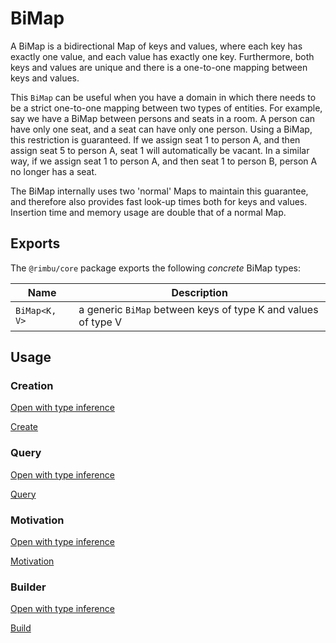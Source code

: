 # BiMap

A BiMap is a bidirectional Map of keys and values, where each key has exactly one value, and each value has exactly one key. Furthermore, both keys and values are unique and there is a one-to-one mapping between keys and values.

This `BiMap` can be useful when you have a domain in which there needs to be a strict one-to-one mapping between two types of entities. For example, say we have a BiMap between persons and seats in a room. A person can have only one seat, and a seat can have only one person. Using a BiMap, this restriction is guaranteed. If we assign seat 1 to person A, and then assign seat 5 to person A, seat 1 will automatically be vacant. In a similar way, if we assign seat 1 to person A, and then seat 1 to person B, person A no longer has a seat.

The BiMap internally uses two 'normal' Maps to maintain this guarantee, and therefore also provides fast look-up times both for keys and values. Insertion time and memory usage are double that of a normal Map.

## Exports

The `@rimbu/core` package exports the following _concrete_ BiMap types:

| Name          | Description                                                   |
| ------------- | ------------------------------------------------------------- |
| `BiMap<K, V>` | a generic `BiMap` between keys of type K and values of type V |

## Usage

### Creation

[Open with type inference](https://codesandbox.io/s/rimbu-sandbox-d4tbk?previewwindow=console&view=split&editorsize=65&moduleview=1&module=/src/bimap/create.ts ':target=_blank :class=btn')

[Create](https://codesandbox.io/embed/rimbu-sandbox-d4tbk?previewwindow=console&view=split&editorsize=65&codemirror=1&moduleview=1&module=/src/bimap/create.ts ':include :type=iframe width=100% height=450px')

### Query

[Open with type inference](https://codesandbox.io/s/rimbu-sandbox-d4tbk?previewwindow=console&view=split&editorsize=65&moduleview=1&module=/src/bimap/query.ts ':target=_blank :class=btn')

[Query](https://codesandbox.io/embed/rimbu-sandbox-d4tbk?previewwindow=console&view=split&editorsize=65&codemirror=1&moduleview=1&module=/src/bimap/query.ts ':include :type=iframe width=100% height=450px')

### Motivation

[Open with type inference](https://codesandbox.io/s/rimbu-sandbox-d4tbk?previewwindow=console&view=split&editorsize=65&moduleview=1&module=/src/bimap/motivation.ts ':target=_blank :class=btn')

[Motivation](https://codesandbox.io/embed/rimbu-sandbox-d4tbk?previewwindow=console&view=split&editorsize=65&codemirror=1&moduleview=1&module=/src/bimap/motivation.ts ':include :type=iframe width=100% height=450px')

### Builder

[Open with type inference](https://codesandbox.io/s/rimbu-sandbox-d4tbk?previewwindow=console&view=split&editorsize=65&moduleview=1&module=/src/bimap/build.ts ':target=_blank :class=btn')

[Build](https://codesandbox.io/embed/rimbu-sandbox-d4tbk?previewwindow=console&view=split&editorsize=65&codemirror=1&moduleview=1&module=/src/bimap/build.ts ':include :type=iframe width=100% height=450px')

